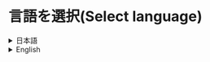 # 言語を選択(Select language)
<details>
  <summary>
    日本語
  </summary>
  <div>

# Server Starter
ボタンクリックによって簡単にサーバーを立てることができるようにするソフトウェアです。

# 使い方
1. `Setup_ServerStarter.msi`を[こちら](https://github.com/CivilTT/ServerStarter/raw/master/Setup_ServerStarter/Release/Setup_ServerStarter.msi)からダウンロードしてください。
2. ダウンロードしたファイルを起動し、デスクトップに`Server Starter`というショートカットが作成されたことを確認してください。
3. `Server Starter`を起動してください。
4. プレイヤー名などを入力する画面にて情報を入力し、次の画面で起動したいサーバーのバージョンとワールド名を設定してください。
5. "RUN"を押してください。
6. 少しするとサーバーの起動が開始されます。

# 詳細な解説＆機能紹介
こちらのリンクよりご確認ください。
~~~
現在準備中です…。
~~~

  </div>
</details>
<details>
  <summary>
    English
  </summary>
  <div>

# Server Starter
You can easily build the Minecraft Multiplay server

# How to use
1. Download `Setup_ServerStarter.msi` at [here](https://github.com/CivilTT/ServerStarter/raw/master/Setup_ServerStarter/Release/Setup_ServerStarter.msi)
2. Start this file and check to create `Server Starter` at your Desktop
3. Start `Server Starter`
4. Set any information and Select Version and World
5. Push "RUN" button
6. You can build the Minecraft Server!!

# More Information
It is HERE!!
~~~
URL is coming soon...
~~~

  </div>
</details>
